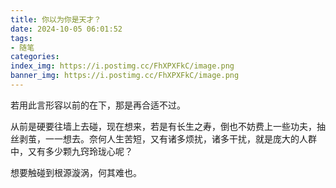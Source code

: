 ```yaml
---
title: 你以为你是天才？
date: 2024-10-05 06:01:52
tags:
- 随笔
categories:
index_img: https://i.postimg.cc/FhXPXFkC/image.png
banner_img: https://i.postimg.cc/FhXPXFkC/image.png
---
```


若用此言形容以前的在下，那是再合适不过。

从前是硬要往墙上去碰，现在想来，若是有长生之寿，倒也不妨费上一些功夫，抽丝剥茧，一一想去。奈何人生苦短，又有诸多烦扰，诸多干扰，就是庞大的人群中，又有多少颗九窍玲珑心呢？

想要触碰到根源漩涡，何其难也。


